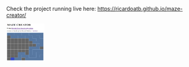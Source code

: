 Check the project running live here: https://ricardoatb.github.io/maze-creator/

<img src="https://github.com/RicardoATB/maze-creator/blob/master/screenshot.png" width="100" height="100">